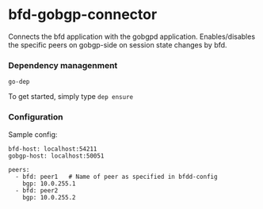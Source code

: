 # bfd-gobgp-connector

Connects the bfd application with the gobgpd application. Enables/disables the specific peers on gobgp-side on session state changes by bfd.

### Dependency managenment

`go-dep`

To get started, simply type `dep ensure`

### Configuration

Sample config:

```
bfd-host: localhost:54211
gobgp-host: localhost:50051

peers:
  - bfd: peer1   # Name of peer as specified in bfdd-config
    bgp: 10.0.255.1
  - bfd: peer2
    bgp: 10.0.255.2
```
